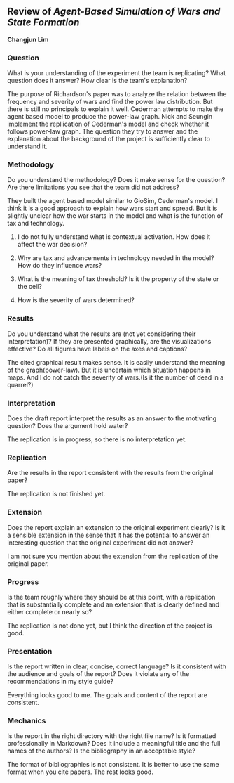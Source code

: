 ## Review of *Agent-Based Simulation of Wars and State Formation*

**Changjun Lim**


### Question
What is your understanding of the experiment the team is replicating? What question does it answer? How clear is the team's explanation?

The purpose of Richardson's paper was to analyze the relation between the frequency and severity of wars and find the power law distribution. But there is still no principals to explain it well. Cederman attempts to make the agent based model to produce the power-law graph.
Nick and Seungin implement the repllication of Cederman's model and check whether it follows power-law graph. The question they try to answer and the explanation about the background of the project is sufficiently clear to understand it.


### Methodology
Do you understand the methodology?  Does it make sense for the question?  Are there limitations you see that the team did not address?

They built the agent based model similar to GioSim, Cederman's model. I think it is a good approach to explain how wars start and spread. But it is slightly unclear how the war starts in the model and what is the function of tax and technology.

1) I do not fully understand what is contextual activation. How does it affect the war decision?

2) Why are tax and advancements in technology needed in the model? How do they influence wars?

3) What is the meaning of tax threshold? Is it the property of the state or the cell?

4) How is the severity of wars determined?


### Results
Do you understand what the results are (not yet considering their interpretation)?  If they are presented graphically, are the visualizations effective?  Do all figures have labels on the axes and captions?

The cited graphical result makes sense. It is easily understand the meaning of the graph(power-law). But it is uncertain which situation happens in maps. And I do not catch the severity of wars.(Is it the number of dead in a quarrel?)

### Interpretation
Does the draft report interpret the results as an answer to the motivating question?  Does the argument hold water?

The replication is in progress, so there is no interpretation yet.

### Replication
Are the results in the report consistent with the results from the original paper? 

The replication is not finished yet.

### Extension
Does the report explain an extension to the original experiment clearly? Is it a sensible extension in the sense that it has the potential to answer an interesting question that the original experiment did not answer?

I am not sure you mention about the extension from the replication of the original paper. 

### Progress
Is the team roughly where they should be at this point, with a replication that is substantially complete and an extension that is clearly defined and either complete or nearly so?

The replication is not done yet, but I think the direction of the project is good.

### Presentation
Is the report written in clear, concise, correct language? Is it consistent with the audience and goals of the report? Does it violate any of the recommendations in my style guide?

Everything looks good to me. The goals and content of the report are consistent.

### Mechanics
Is the report in the right directory with the right file name? Is it formatted professionally in Markdown? Does it include a meaningful title and the full names of the authors? Is the bibliography in an acceptable style?

The format of bibliographies is not consistent. It is better to use the same format when you cite papers. The rest looks good.